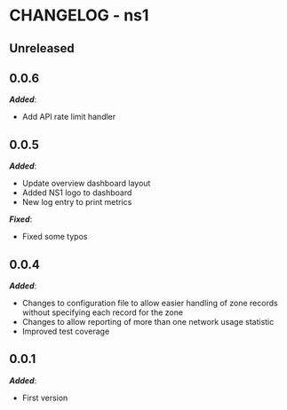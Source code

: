 # CHANGELOG - ns1

## Unreleased

## 0.0.6

***Added***:

* Add API rate limit handler

## 0.0.5

***Added***:

* Update overview dashboard layout
* Added NS1 logo to dashboard
* New log entry to print metrics

***Fixed***:

* Fixed some typos

## 0.0.4

***Added***:

* Changes to configuration file to allow easier handling of zone records without specifying each record for the zone
* Changes to allow reporting of more than one network usage statistic
* Improved test coverage

## 0.0.1

***Added***:

* First version
